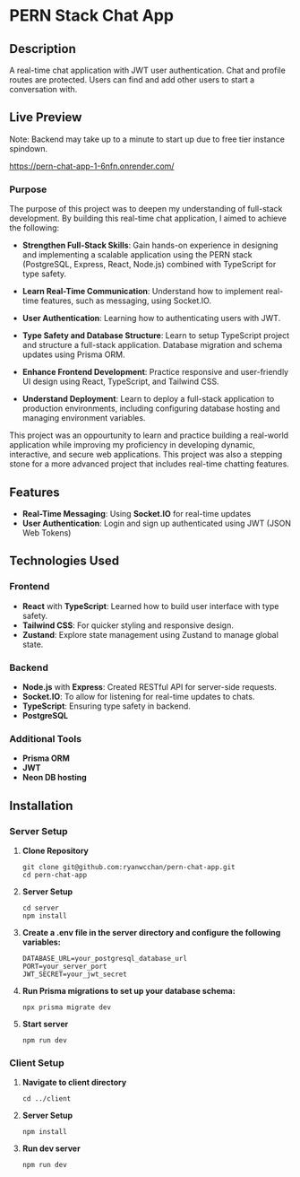 # PERN Stack Chat App
## Description
A real-time chat application with JWT user authentication. Chat and profile routes are protected. Users can find and add other users to start a conversation with. 

## Live Preview
Note: Backend may take up to a minute to start up due to free tier instance spindown.

https://pern-chat-app-1-6nfn.onrender.com/

### Purpose
The purpose of this project was to deepen my understanding of full-stack development. By building this real-time chat application, I aimed to achieve the following:

- **Strengthen Full-Stack Skills**: Gain hands-on experience in designing and implementing a scalable application using the PERN stack (PostgreSQL, Express, React, Node.js) combined with TypeScript for type safety.

- **Learn Real-Time Communication**: Understand how to implement real-time features, such as messaging, using Socket.IO.

- **User Authentication**: Learning how to authenticating users with JWT.

- **Type Safety and Database Structure**: Learn to setup TypeScript project and structure a full-stack application. Database migration and schema updates using Prisma ORM.

- **Enhance Frontend Development**: Practice responsive and user-friendly UI design using React, TypeScript, and Tailwind CSS.

- **Understand Deployment**: Learn to deploy a full-stack application to production environments, including configuring database hosting and managing environment variables.

This project was an oppourtunity to learn and practice building a real-world application while improving my proficiency in developing dynamic, interactive, and secure web applications. This project was also a stepping stone for a more advanced project that includes real-time chatting features.

## Features
- **Real-Time Messaging**: Using __Socket.IO__ for real-time updates
- **User Authentication**: Login and sign up authenticated using JWT (JSON  Web Tokens)

## Technologies Used
### Frontend
- **React** with **TypeScript**: Learned how to build user interface with type safety.
- **Tailwind CSS**: For quicker styling and responsive design.
- **Zustand**: Explore state management using Zustand to manage global state.

### Backend
- **Node.js** with **Express**: Created RESTful API for server-side requests.
- **Socket.IO**: To allow for listening for real-time updates to chats.
- **TypeScript**: Ensuring type safety in backend.
- **PostgreSQL**

### Additional Tools
- **Prisma ORM**
- **JWT**
- **Neon DB hosting**

## Installation
### Server Setup
1. **Clone Repository**
   ```
   git clone git@github.com:ryanwcchan/pern-chat-app.git
   cd pern-chat-app
2. **Server Setup**
   ```
   cd server
   npm install
3. **Create a .env file in the server directory and configure the following variables:**
   ```
   DATABASE_URL=your_postgresql_database_url
   PORT=your_server_port
   JWT_SECRET=your_jwt_secret
4. **Run Prisma migrations to set up your database schema:**
   ```
   npx prisma migrate dev
5. **Start server**
   ```
   npm run dev
### Client Setup
1. **Navigate to client directory**
   ```
   cd ../client
2. **Server Setup**
   ```
   npm install
3. **Run dev server**
   ```
   npm run dev
